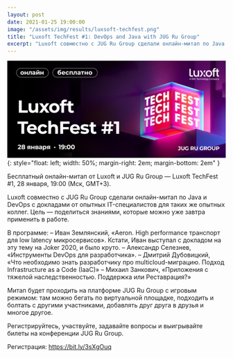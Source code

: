 ```yaml
---
layout: post
date: 2021-01-25 19:00:00
image: "/assets/img/results/luxsoft-techfest.png"
title: "Luxoft TechFest #1: DevOps and Java with JUG Ru Group"
excerpt: "Luxoft совместно с JUG Ru Group сделали онлайн-митап по Java и DevOps с докладами от опытных IT-специалистов для таких же опытных коллег."
---
```


![Luxoft TechFest](/assets/img/results/luxoft-techfest.png){: style="float: left; width: 50%; margin-right: 2em; margin-bottom: 2em" }

Бесплатный онлайн-митап от Luxoft и JUG Ru Group — Luxoft TechFest #1, 28 января, 19:00 (Мск, GMT+3).

Luxoft совместно с JUG Ru Group сделали онлайн-митап по Java и DevOps с докладами от опытных IT-специалистов для таких же опытных коллег. 
Цель — поделиться знаниями, которые можно уже завтра применить в работе.

В программе:
– Иван Землянский, «Aeron. High performance транспорт для low latency микросервисов». Кстати, Иван выступал с докладом на эту тему на Joker 2020, и было круто.
– Александр Селезнев, «Инструменты DevOps для разработчика».
– Дмитрий Дубовицкий, «Что необходимо знать разработчику про multicloud-миграцию. Подход Infrastructure as a Code (IaaC)»
– Михаил Занкович, «Приложения с тяжелой наследственностью. Поддержка или Реставрация?»

Митап будет проходить на платформе JUG Ru Group с игровым режимом: там можно бегать по виртуальной площадке, подходить и болтать с другими участниками, добавлять друг друга в друзья и многое другое.

Регистрируйтесь, участвуйте, задавайте вопросы и выигрывайте билеты на конференции JUG Ru Group.

Регистрация: https://bit.ly/3sXgOuq